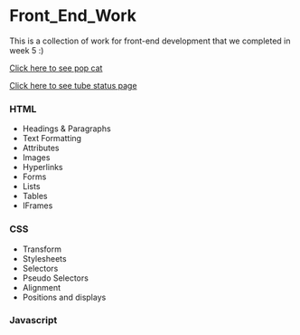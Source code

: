 # Front_End_Work

This is a collection of work for front-end development that we completed in week 5 :)

[Click here to see pop cat](https://c-wright-98.github.io/Front_End_Work/)

[Click here to see tube status page](https://c-wright-98.github.io/Tube_Status/)

### HTML
- Headings & Paragraphs
- Text Formatting
- Attributes
- Images
- Hyperlinks
- Forms
- Lists
- Tables
- IFrames
  
### CSS
- Transform
- Stylesheets
- Selectors
- Pseudo Selectors
- Alignment
- Positions and displays

### Javascript


 
